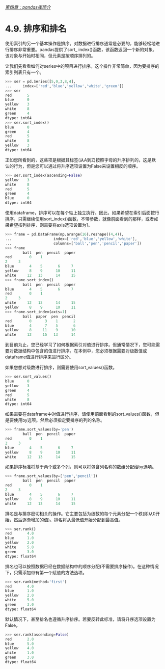 

[*第四章：pandas库简介*](./README.md)

# 4.9. 排序和排名

使用索引的另一个基本操作是排序。对数据进行排序通常是必要的，能够轻松地进行排序非常重要。pandas提供了sort_ index()函数，该函数返回一个新的对象，该对象与开始时相同，但元素是按顺序排列的。

让我们先看看如何对series中的项目进行排序。这个操作非常简单，因为要排序的索引列表只有一个。

```python
>>> ser = pd.Series([5,0,3,8,4],
...     index=['red','blue','yellow','white','green'])
>>> ser
red       5
blue      0
yellow    3
white     8
green     4
dtype: int64
>>> ser.sort_index()
blue      0
green     4
red       5
white     8
yellow    3
dtype: int64
```

正如您所看到的，这些项是根据其标签(从A到Z)按照字母的升序排列的，这是默认的行为，但是您可以通过将升序选项设置为False来设置相反的顺序。

```python
>>> ser.sort_index(ascending=False)
yellow    3
white     8
red       5
green     4
blue      0
dtype: int64
```

使用dataframe，排序可以在每个轴上独立执行。因此，如果希望在索引后面按行排序，只需继续使用sort_index()函数，不带参数，就像前面看到的那样，或者如果希望按列排序，则需要将axis选项设置为1。

```python
>>> frame = pd.DataFrame(np.arange(16).reshape((4,4)),
...                   index=['red','blue','yellow','white'],
...                   columns=['ball','pen','pencil','paper'])
>>> frame
        ball  pen  pencil  paper
red        0    1    
2     3
blue       4    5       6     7
yellow     8    9      10     11
white     12   13      14     15
>>> frame.sort_index()
        ball  pen  pencil  paper
blue       4    5       6     7
red        0    1    
2     3
white     12   13      14     15
yellow     8    9      10     11
>>> frame.sort_index(axis=1)
        ball  paper  pen  pencil
red        0      3    1       2
blue       4      7    5       6
yellow     8     11    9      10
white     12     15   13      14
```

到目前为止，您已经学习了如何根据索引对值进行排序。但通常情况下，您可能需要对数据结构中包含的值进行排序。在本例中，您必须根据需要对级数值或dataframe值进行排序来进行区分。

如果您想对级数进行排序，则需要使用sort_values()函数。

```python
>>> ser.sort_values()
blue      0
yellow    3
green     4
red       5
white     8
dtype: int64
```

如果需要在dataframe中对值进行排序，请使用前面看到的sort_values()函数，但是要使用by选项。然后必须指定要排序的列的名称。

```python
>>> frame.sort_values(by='pen')
        ball  pen  pencil  paper
red        0    1    
2     3
blue       4    5       6     7
yellow     8    9      10     11
white     12   13      14     15
```

如果排序标准将基于两个或多个列，则可以将包含列名称的数组分配给by选项。

```python
>>> frame.sort_values(by=['pen','pencil'])
        ball  pen  pencil  paper
red        0    1    
2     3
blue       4    5       6     7
yellow     8    9      10     11
white     12   13      14     15
```


排名是与排序密切相关的操作。它主要包括为级数的每个元素分配一个秩(即从0开始，然后逐渐增加的值)。排名将从最低值开始分配到最高值。

```python
>>> ser.rank()
red       4.0
blue      1.0
yellow    2.0
white     5.0
green     3.0
dtype: float64
```

排名也可以按照数据已经在数据结构中的顺序分配(不需要排序操作)。在这种情况下，只需添加带有第一个赋值的方法选项。

```python
>>> ser.rank(method='first')
red       4.0
blue      1.0
yellow    2.0
white     5.0
green     3.0
dtype: float64
```

默认情况下，甚至排名也遵循升序排序。若要反转此标准，请将升序选项设置为False。

```python
>>> ser.rank(ascending=False)
red       2.0
blue      5.0
yellow    4.0
white     1.0
green     3.0
dtype: float64
```


